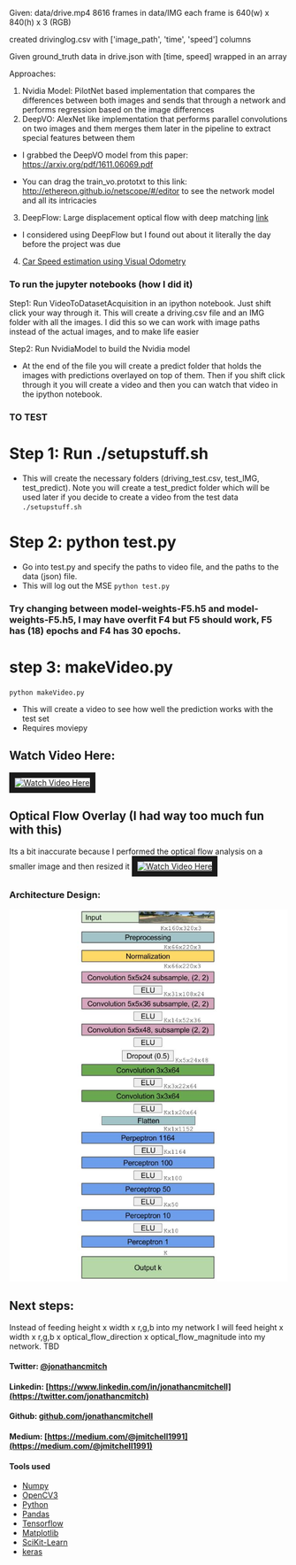 Given: data/drive.mp4
8616 frames in data/IMG
each frame is 640(w) x 840(h) x 3 (RGB)

created drivinglog.csv with ['image_path', 'time', 'speed'] columns

Given ground_truth data in drive.json with [time, speed] wrapped in an array

Approaches:
1) Nvidia Model: PilotNet based implementation that compares the differences between both images and sends that through a network and performs regression based on the image differences
2) DeepVO: AlexNet like implementation that performs parallel convolutions on two images and them merges them later in the pipeline to extract special features between them

* I grabbed the DeepVO model from this paper: https://arxiv.org/pdf/1611.06069.pdf

* You can drag the train_vo.prototxt to this link: http://ethereon.github.io/netscope/#/editor
to see the network model and all its intricacies

3) DeepFlow: Large displacement optical flow with deep matching [link](http://www.cv-foundation.org/openaccess/content_iccv_2013/papers/Weinzaepfel_DeepFlow_Large_Displacement_2013_ICCV_paper.pdf)
* I considered using DeepFlow but I found out about it literally the day before the project was due

4) [Car Speed estimation using Visual Odometry](http://nicolovaligi.com/car-speed-estimation-windshield-camera.html)

### To run the jupyter notebooks (how I did it)
Step1: Run VideoToDatasetAcquisition in an ipython notebook. Just shift click your way through it. This will create a driving.csv file and an IMG folder with all the images. I did this so we can work with image paths instead of the actual images, and to make life easier

Step2: Run NvidiaModel to build the Nvidia model
* At the end of the file you will create a predict folder that holds the images with predictions overlayed on top of them. Then if you shift click through it you will create a video and then you can watch that video in the ipython notebook.



### TO TEST
# Step 1: Run ./setupstuff.sh 
* This will create the necessary folders (driving_test.csv, test_IMG, test_predict). Note you will create a test_predict folder which will be used later if you decide to create a video from the test data
`./setupstuff.sh`

# Step 2: python test.py
* Go into test.py and specify the paths to video file, and the paths to the data (json) file. 
* This will log out the MSE
`python test.py`

### Try changing between model-weights-F5.h5 and model-weights-F5.h5, I may have overfit F4 but F5 should work, F5 has (18) epochs and F4 has 30 epochs. 
# step 3: makeVideo.py
`python makeVideo.py`
* This will create a video to see how well the prediction works with the test set
* Requires moviepy

## Watch Video Here:
<a href="http://www.youtube.com/embed/WofBjhlaWqQ
" target="_blank"><img src="http://img.youtube.com/vi/WofBjhlaWqQ/0.jpg" 
alt="Watch Video Here" width="480" height="180" border="10" /></a>

## Optical Flow Overlay (I had way too much fun with this)
Its a bit inaccurate because I performed the optical flow analysis on a smaller image and then resized it
<a href="http://www.youtube.com/embed/2XOGCPJy3Rg
" target="_blank"><img src="http://img.youtube.com/vi/2XOGCPJy3Rg/0.jpg" 
alt="Watch Video Here" width="480" height="180" border="10" /></a>

### Architecture Design:
![architecture design](https://github.com/JonathanCMitchell/CarND-Behavioral-Cloning-P3/blob/Master/plots/Convnet%20Architecture%20Nvidia%20Model.jpg)

## Next steps:
Instead of feeding height x width x r,g,b into my network I will feed height x width x r,g,b x optical_flow_direction x optical_flow_magnitude into my network. TBD

#### Twitter: [@jonathancmitch](https://twitter.com/jonathancmitch)
#### Linkedin: [https://www.linkedin.com/in/jonathancmitchell](https://twitter.com/jonathancmitch)
#### Github: [github.com/jonathancmitchell](github.com/jonathancmitchell)
#### Medium: [https://medium.com/@jmitchell1991](https://medium.com/@jmitchell1991)


#### Tools used
* [Numpy](http://www.numpy.org/)
* [OpenCV3](http://pandas.pydata.org/)
* [Python](https://www.python.org/)
* [Pandas](http://pandas.pydata.org/)
* [Tensorflow](https://www.tensorflow.org/)
* [Matplotlib](http://matplotlib.org/api/pyplot_api.html)
* [SciKit-Learn](http://scikit-learn.org/)
* [keras](http://keras.io)
